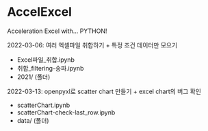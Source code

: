 # AccelExcel
Acceleration Excel with... PYTHON!


2022-03-06: 여러 엑셀파일 취합하기 + 특정 조건 데이터만 모으기
- Excel파일_취합.ipynb
- 취합_filtering-송파.ipynb
- 2021/ (폴더)

2022-03-13: openpyxl로 scatter chart 만들기 + excel chart의 버그 확인
- scatterChart.ipynb
- scatterChart-check-last_row.ipynb
- data/ (폴더)
